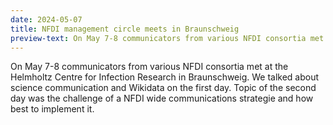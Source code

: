 ```yaml
---
date: 2024-05-07
title: NFDI management circle meets in Braunschweig
preview-text: On May 7-8 communicators from various NFDI consortia met at the Helmholtz Centre for Infection Research in Braunschweig. We talked about science communication...
---
```

On May 7-8 communicators from various NFDI consortia met at the Helmholtz Centre for Infection Research in Braunschweig. We talked about science communication and Wikidata on the first day. Topic of the second day was the challenge of a NFDI wide communications strategie and how best to implement it.